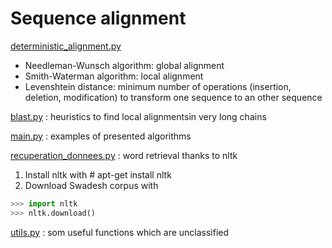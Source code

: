 
# Sequence alignment

[deterministic_alignment.py](https://github.com/clemsciences/alignement_sequence/blob/master/deterministic_alignment.py)
- Needleman-Wunsch algorithm: global alignment
- Smith-Waterman algorithm: local alignment
- Levenshtein distance: minimum number of operations (insertion, deletion, modification) to transform one sequence to an other sequence


[blast.py](https://github.com/clemsciences/alignement_sequence/blob/master/blast.py) : heuristics to find local alignmentsin very long chains


[main.py](https://github.com/clemsciences/alignement_sequence/blob/master/main.py) : examples of presented algorithms


[recuperation_donnees.py](https://github.com/clemsciences/alignement_sequence/blob/master/data_retrival.py) : word retrieval thanks to nltk

1. Install nltk with # apt-get install nltk
2. Download Swadesh corpus with
```python
>>> import nltk
>>> nltk.download()
```


[utils.py](https://github.com/clemsciences/alignement_sequence/blob/master/utils.py) : som useful functions which are unclassified
